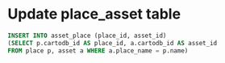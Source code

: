 # Update place_asset table

```sql
INSERT INTO asset_place (place_id, asset_id) 
(SELECT p.cartodb_id AS place_id, a.cartodb_id AS asset_id 
FROM place p, asset a WHERE a.place_name = p.name)
```